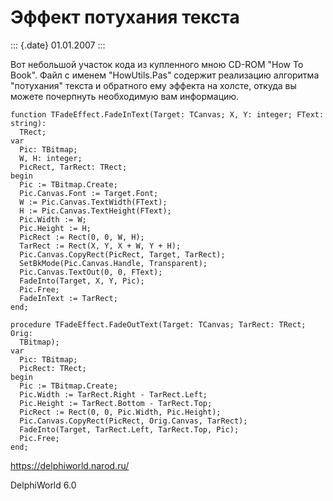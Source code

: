Эффект потухания текста
=======================

::: {.date}
01.01.2007
:::

Вот небольшой участок кода из купленного мною CD-ROM \"How To Book\".
Файл с именем \"HowUtils.Pas\" содержит реализацию алгоритма
\"потухания\" текста и обратного ему эффекта на холсте, откуда вы можете
почерпнуть необходимую вам информацию.

    function TFadeEffect.FadeInText(Target: TCanvas; X, Y: integer; FText: string):
      TRect;
    var
      Pic: TBitmap;
      W, H: integer;
      PicRect, TarRect: TRect;
    begin
      Pic := TBitmap.Create;
      Pic.Canvas.Font := Target.Font;
      W := Pic.Canvas.TextWidth(FText);
      H := Pic.Canvas.TextHeight(FText);
      Pic.Width := W;
      Pic.Height := H;
      PicRect := Rect(0, 0, W, H);
      TarRect := Rect(X, Y, X + W, Y + H);
      Pic.Canvas.CopyRect(PicRect, Target, TarRect);
      SetBkMode(Pic.Canvas.Handle, Transparent);
      Pic.Canvas.TextOut(0, 0, FText);
      FadeInto(Target, X, Y, Pic);
      Pic.Free;
      FadeInText := TarRect;
    end;
     
    procedure TFadeEffect.FadeOutText(Target: TCanvas; TarRect: TRect; Orig:
      TBitmap);
    var
      Pic: TBitmap;
      PicRect: TRect;
    begin
      Pic := TBitmap.Create;
      Pic.Width := TarRect.Right - TarRect.Left;
      Pic.Height := TarRect.Bottom - TarRect.Top;
      PicRect := Rect(0, 0, Pic.Width, Pic.Height);
      Pic.Canvas.CopyRect(PicRect, Orig.Canvas, TarRect);
      FadeInto(Target, TarRect.Left, TarRect.Top, Pic);
      Pic.Free;
    end;
     
     

<https://delphiworld.narod.ru/>

DelphiWorld 6.0
